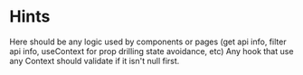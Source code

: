 # Hints

Here should be any logic used by components or pages (get api info, filter api info, useContext for prop drilling state avoidance, etc)
Any hook that use any Context should validate if it isn't null first.


